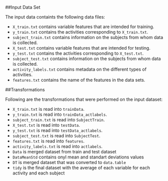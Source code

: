 ##Input Data Set

The input data containts the following data files:

- `X_train.txt` contains variable features that are intended for training.
- `y_train.txt` contains the activities corresponding to `X_train.txt`.
- `subject_train.txt` contains information on the subjects from whom data is collected.
- `X_test.txt` contains variable features that are intended for testing.
- `y_test.txt` contains the activities corresponding to `X_test.txt`.
- `subject_test.txt` contains information on the subjects from whom data is collected.
- `activity_labels.txt` contains metadata on the different types of activities.
- `features.txt` contains the name of the features in the data sets.

##Transformations

Following are the transformations that were performed on the input dataset:

- `X_train.txt` is read into `trainData`.
- `y_train.txt` is read into `trainData_actlabels`.
- `subject_train.txt` is read into `SubjectTrain`.
- `X_test.txt` is read into `testData`.
- `y_test.txt` is read into `testData_actlabels`.
- `subject_test.txt` is read into `SubjectTest`.
- `features.txt` is read into `features`.
- `activity_labels.txt` is read into `actlabels`.
- `Data` is merged dataset from train and test dataset
- `DataMeanStd` contains onyl mean and standart deviations values
- `DT` is merged dataset that was converted to `data.table`
- `tidy` is the final dataset with the average of each variable for each activity and each subject